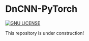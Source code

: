 # DnCNN-PyTorch
[![GNU LICENSE](https://img.shields.io/aur/license/yaourt.svg?style=plastic)](LICENSE)

This repository is under construction!
